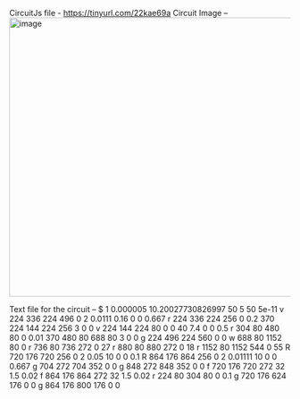 CircuitJs file - https://tinyurl.com/22kae69a
Circuit Image – 
<img width="940" height="499" alt="image" src="https://github.com/user-attachments/assets/5fb21d0f-e6d4-4cdb-9917-18baa07151b6" />

Text file for the circuit – 
$ 1 0.000005 10.20027730826997 50 5 50 5e-11
v 224 336 224 496 0 2 0.0111 0.16 0 0 0.667
r 224 336 224 256 0 0.2
370 224 144 224 256 3 0 0
v 224 144 224 80 0 0 40 7.4 0 0 0.5
r 304 80 480 80 0 0.01
370 480 80 688 80 3 0 0
g 224 496 224 560 0 0
w 688 80 1152 80 0
r 736 80 736 272 0 27
r 880 80 880 272 0 18
r 1152 80 1152 544 0 55
R 720 176 720 256 0 2 0.05 10 0 0 0.1
R 864 176 864 256 0 2 0.01111 10 0 0 0.667
g 704 272 704 352 0 0
g 848 272 848 352 0 0
f 720 176 720 272 32 1.5 0.02
f 864 176 864 272 32 1.5 0.02
r 224 80 304 80 0 0.1
g 720 176 624 176 0 0
g 864 176 800 176 0 0

